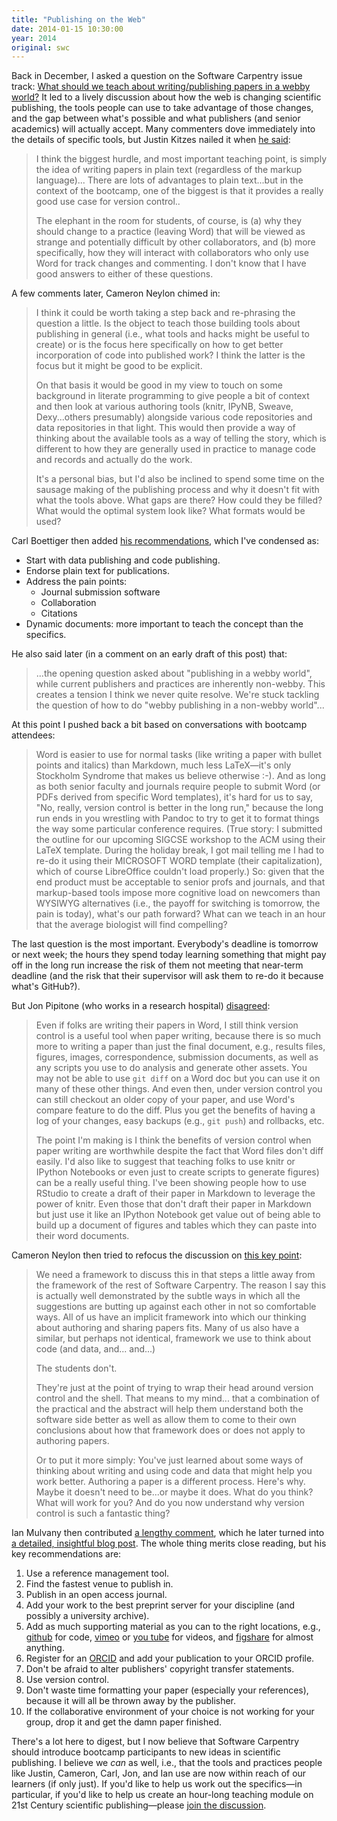 ```yaml
---
title: "Publishing on the Web"
date: 2014-01-15 10:30:00
year: 2014
original: swc
---
```

<p>
  Back in December,
  I asked a question on the Software Carpentry issue track:
  <a href="{{site.github_url}}/bc/issues/199">What should we teach about writing/publishing papers in a webby world?</a>
  It led to a lively discussion about how the web is changing scientific publishing,
  the tools people can use to take advantage of those changes,
  and the gap between what's possible and what publishers (and senior academics) will actually accept.
  Many commenters dove immediately into the details of specific tools,
  but Justin Kitzes nailed it when <a href="{{site.github_url}}/bc/issues/199#issuecomment-29940210">he said</a>:
</p>
<blockquote>
  <p>
    I think the biggest hurdle,
    and most important teaching point,
    is simply the idea of writing papers in plain text (regardless of the markup language)...
    There are lots of advantages to plain text...but in the context of the bootcamp,
    one of the biggest is that it provides a really good use case for version control..
  </p>
  <p>
    The elephant in the room for students, of course, is
    (a) why they should change to a practice (leaving Word)
    that will be viewed as strange and potentially difficult by other collaborators,
    and (b) more specifically, how they will interact with collaborators who only use Word for track changes and commenting.
    I don't know that I have good answers to either of these questions.
  </p>
</blockquote>
<p>
  A few comments later,
  Cameron Neylon chimed in:
</p>
<blockquote>
  <p>
    I think it could be worth taking a step back and re-phrasing the question a little.
    Is the object to teach those building tools about publishing in general
    (i.e., what tools and hacks might be useful to create)
    or is the focus here specifically on how to get better incorporation of code into published work?
    I think the latter is the focus but it might be good to be explicit.
  </p>
  <p>
    On that basis it would be good in my view to touch on some background in literate programming to give people a bit of context
    and then look at various authoring tools (knitr, IPyNB, Sweave, Dexy...others presumably)
    alongside various code repositories and data repositories in that light.
    This would then provide a way of thinking about the available tools as a way of telling the story,
    which is different to how they are generally used in practice to manage code and records and actually do the work.
  </p>
  <p>
    It's a personal bias,
    but I'd also be inclined to spend some time on the sausage making of the publishing process
    and why it doesn't fit with what the tools above.
    What gaps are there?
    How could they be filled?
    What would the optimal system look like?
    What formats would be used?
  </p>
</blockquote>
<p>
  Carl Boettiger then added <a href="{{site.github_url}}/bc/issues/199#issuecomment-31671978">his recommendations</a>,
  which I've condensed as:
</p>
<ul>
  <li>Start with data publishing and code publishing.</li>
  <li>Endorse plain text for publications.</li>
  <li>Address the pain points:
    <ul>
      <li>Journal submission software</li>
      <li>Collaboration</li>
      <li>Citations</li>
    </ul>
  </li>
  <li>Dynamic documents: more important to teach the concept than the specifics.</li>
</ul>
<p>
  He also said later (in a comment on an early draft of this post) that:
</p>
<blockquote>
  <p>
    ...the opening question asked about "publishing in a webby world",
    while current publishers and practices are inherently non-webby.
    This creates a tension I think we never quite resolve.
    We're stuck tackling the question of how to do "webby publishing in a non-webby world"...
  </p>
</blockquote>
<p>
  At this point I pushed back a bit based on conversations with bootcamp attendees:
</p>
<blockquote>
  <p>
    Word is easier to use for normal tasks (like writing a paper with bullet points and italics) than Markdown,
    much less LaTeX&mdash;it's only Stockholm Syndrome that makes us believe otherwise :-).
    And as long as both senior faculty and journals require people to submit Word (or PDFs derived from specific Word templates),
    it's hard for us to say, "No, really, version control is better in the long run,"
    because the long run ends in you wrestling with Pandoc to try to get it to format things the way some particular conference requires.
    (True story: I submitted the outline for our upcoming SIGCSE workshop to the ACM using their LaTeX template.
    During the holiday break,
    I got mail telling me I had to re-do it using their MICROSOFT WORD template (their capitalization),
    which of course LibreOffice couldn't load properly.)
    So: given that the end product must be acceptable to senior profs and journals,
    and that markup-based tools impose more cognitive load on newcomers than WYSIWYG alternatives
    (i.e., the payoff for switching is tomorrow, the pain is today),
    what's our path forward?
    What can we teach in an hour that the average biologist will find compelling?
  </p>
</blockquote>
<p>
  The last question is the most important.
  Everybody's deadline is tomorrow or next week;
  the hours they spend today learning something that might pay off in the long run
  increase the risk of them not meeting that near-term deadline
  (and the risk that their supervisor will ask them to re-do it because what's GitHub?).
</p>
<p>
  But Jon Pipitone (who works in a research hospital) <a href="{{site.github_url}}/bc/issues/199#issuecomment-31745008">disagreed</a>:
</p>
<blockquote>
  <p>
    Even if folks are writing their papers in Word,
    I still think version control is a useful tool when paper writing,
    because there is so much more to writing a paper than just the final document,
    e.g., results files, figures, images, correspondence, submission documents, as well as any scripts you use to do analysis and generate other assets.
    You may not be able to use <code>git diff</code> on a Word doc but you can use it on many of these other things.
    And even then,
    under version control you can still checkout an older copy of your paper,
    and use Word's compare feature to do the diff.
    Plus you get the benefits of having a log of your changes,
    easy backups (e.g., <code>git push</code>) and rollbacks, etc.
  </p>
  <p>
    The point I'm making is I think the benefits of version control when paper writing are worthwhile despite the fact that Word files don't diff easily.
    I'd also like to suggest that teaching folks to use knitr or IPython Notebooks or even just to create scripts to generate figures) can be a really useful thing.
    I've been showing people how to use RStudio to create a draft of their paper in Markdown to leverage the power of knitr.
    Even those that don't draft their paper in Markdown but just use it like an IPython Notebook
    get value out of being able to build up a document of figures and tables which they can paste into their word documents.
  </p>
</blockquote>
<p>
  Cameron Neylon then tried to refocus the discussion on <a href="{{site.github_url}}/bc/issues/199#issuecomment-31751479">this key point</a>:
</p>
<blockquote>
  <p>
    We need a framework to discuss this in that steps a little away from the framework of the rest of Software Carpentry.
    The reason I say this is actually well demonstrated by the subtle ways in which all the suggestions are butting up against each other in not so comfortable ways.
    All of us have an implicit framework into which our thinking about authoring and sharing papers fits.
    Many of us also have a similar,
    but perhaps not identical,
    framework we use to think about code (and data, and... and...)
  </p>
  <p>
    The students don't.
  </p>
  <p>
    They're just at the point of trying to wrap their head around version control and the shell.
    That means to my mind... that a combination of the practical and the abstract will help them understand
    both the software side better as well as allow them to come to their own conclusions about how that framework does or does not apply to authoring papers.
  </p>
  <p>
    Or to put it more simply:
    You've just learned about some ways of thinking about writing and using code and data that might help you work better.
    Authoring a paper is a different process.
    Here's why.
    Maybe it doesn't need to be...or maybe it does.
    What do you think?
    What will work for you?
    And do you now understand why version control is such a fantastic thing?
  </p>
</blockquote>
<p>
  Ian Mulvany then contributed
  <a href="{{site.github_url}}/bc/issues/199#issuecomment-31879806">a lengthy comment</a>,
  which he later turned into
  <a href="http://partiallyattended.com/2014/01/08/advice-on-publishing-online/">a detailed, insightful blog post</a>.
  The whole thing merits close reading,
  but his key recommendations are:
</p>
<ol>
  <li>Use a reference management tool.</li>
  <li>Find the fastest venue to publish in.</li>
  <li>Publish in an open access journal.</li>
  <li>Add your work to the best preprint server for your discipline (and possibly a university archive).</li>
  <li>
    Add as much supporting material as you can to the right locations, e.g.,
    <a href="http://github.com">github</a> for code,
    <a href="https://vimeo.com/">vimeo</a> or <a href="http://www.youtube.com/">you tube</a> for videos,
    and <a href="http://figshare.com/">figshare</a> for almost anything.
  </li>
  <li>Register for an <a href="http://orcid.org/">ORCID</a> and add your publication to your ORCID profile.</li>
  <li>Don't be afraid to alter publishers' copyright transfer statements.</li>
  <li>Use version control.</li>
  <li>
    Don't waste time formatting your paper (especially your references),
    because it will all be thrown away by the publisher.
  </li>
  <li>
    If the collaborative environment of your choice is not working for your group,
    drop it and get the damn paper finished.
  </li>
</ol>
<p>
  There's a lot here to digest,
  but I now believe that
  Software Carpentry should introduce bootcamp participants
  to new ideas in scientific publishing.
  I believe we <em>can</em> as well,
  i.e.,
  that the tools and practices people like Justin, Cameron, Carl, Jon, and Ian use
  are now within reach of our learners (if only just).
  If you'd like to help us work out the specifics&mdash;in particular,
  if you'd like to help us create an hour-long teaching module
  on 21st Century scientific publishing&mdash;please
  <a href="{{site.github_url}}/bc/issues/199">join the discussion</a>.
</p>
